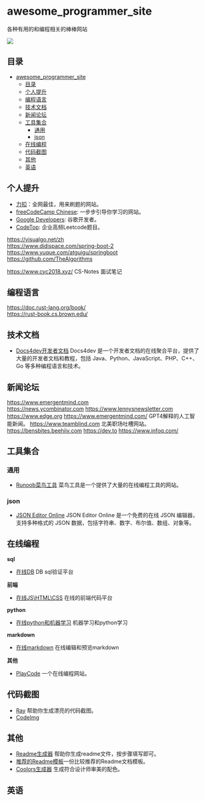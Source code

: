 # awesome_programmer_site
各种有用的和编程相关的棒棒网站


[![](https://img.shields.io/badge/zhihu-@yolen-blue.svg?style=flat)](https://www.zhihu.com/people/ba-mo-jue)

## 目录
<!--ts-->
* [awesome_programmer_site](#awesome_programmer_site)
   * [目录](#目录)
   * [个人提升](#个人提升)
   * [编程语言](#编程语言)
   * [技术文档](#技术文档)
   * [新闻论坛](#新闻论坛)
   * [工具集合](#工具集合)
      * [通用](#通用)
      * [json](#json)
   * [在线编程](#在线编程)
   * [代码截图](#代码截图)
   * [其他](#其他)
   * [英语](#英语)

<!-- Created by https://github.com/ekalinin/github-markdown-toc -->
<!-- Added by: runner, at: Mon Nov 13 14:56:52 UTC 2023 -->

<!--te-->



## 个人提升
- [力扣](https://leetcode.cn/)：全网最佳，用来刷题的网站。
- [freeCodeCamp Chinese](https://www.freecodecamp.org/chinese/learn): 一步步引导你学习的网站。
- [Google Developers](https://developers.google.com/): 谷歌开发者。
- [CodeTop](https://codetop.cc/home): 企业高频Leetcode题目。


https://visualgo.net/zh  
https://www.didispace.com/spring-boot-2  
https://www.yuque.com/atguigu/springboot  
https://github.com/TheAlgorithms  

https://www.cyc2018.xyz/ CS-Notes 面试笔记

## 编程语言

https://doc.rust-lang.org/book/  
https://rust-book.cs.brown.edu/

## 技术文档

- [Docs4dev开发者文档](https://www.docs4dev.com)  Docs4dev 是一个开发者文档的在线聚合平台，提供了大量的开发者文档和教程，包括 Java、Python、JavaScript、PHP、C++、Go 等多种编程语言和技术。


## 新闻论坛
https://www.emergentmind.com  
https://news.ycombinator.com
https://www.lennysnewsletter.com
https://www.edge.org
https://www.emergentmind.com/  GPT4解释的人工智能新闻。
https://www.teamblind.com 北美职场吐槽网站。
https://bensbites.beehiiv.com
https://dev.to
https://www.infoq.com/





## 工具集合

### 通用
- [Runoob菜鸟工具](https://c.runoob.com)   菜鸟工具是一个提供了大量的在线编程工具的网站。

### json
- [JSON Editor Online](https://jsoneditoronline.org) JSON Editor Online 是一个免费的在线 JSON 编辑器，支持多种格式的 JSON 数据，包括字符串、数字、布尔值、数组、对象等。   

## 在线编程
**sql**  
- [在线DB](https://www.db-fiddle.com/) DB sql验证平台  

**前端**  
- [在线JS\HTML\CSS](https://jsrun.net) 在线的前端代码平台  

**python**  
- [在线python和机器学习](https://colab.research.google.com) 机器学习和python学习  


**markdown**  
- [在线markdown](https://stackedit.io/app#)  在线编辑和预览markdown

**其他**  
- [PlayCode](https://playcode.io/) 一个在线编程网站。  




## 代码截图
- [Ray](https://ray.so) 帮助你生成漂亮的代码截图。
- [CodeImg](https://codeimg.io)


## 其他
- [Readme生成器](https://readme.so) 帮助你生成readme文件，按步骤填写即可。 
- [推荐的Readme模板](https://gist.github.com/PurpleBooth/109311bb0361f32d87a2#project-title)一份比较推荐的Readme文档模板。  
- [Coolors生成器](https://coolors.co) 生成符合设计师审美的配色。



## 英语




